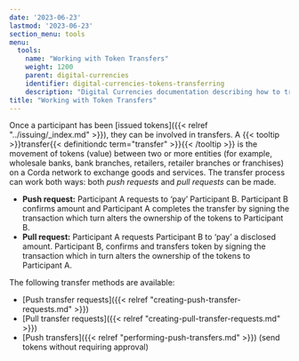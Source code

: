 ```yaml
---
date: '2023-06-23'
lastmod: '2023-06-23'
section_menu: tools
menu:
  tools:
    name: "Working with Token Transfers"
    weight: 1200
    parent: digital-currencies
    identifier: digital-currencies-tokens-transferring
    description: "Digital Currencies documentation describing how to transfer tokens via the GUI"
title: "Working with Token Transfers"
---
```


Once a participant has been [issued tokens]({{< relref "../issuing/_index.md" >}}), they can be involved in transfers. A {{< tooltip >}}transfer{{< definitiondc term="transfer" >}}{{< /tooltip >}} is the movement of tokens (value) between two or more entities (for example, wholesale banks, bank branches, retailers, retailer branches or franchises) on a Corda network to exchange goods and services. The transfer process can work both ways: both *push requests* and *pull requests* can be made.

* **Push request:** Participant A requests to ‘pay’ Participant B. Participant B confirms amount and Participant A completes the transfer by signing the transaction which turn alters the ownership of the tokens to Participant B. 
* **Pull request:** Participant A requests Participant B to ‘pay’ a disclosed amount. Participant B, confirms and transfers token by signing the transaction which in turn alters the ownership of the tokens to Participant A.  

The following transfer methods are available:

* [Push transfer requests]({{< relref "creating-push-transfer-requests.md" >}})
* [Pull transfer requests]({{< relref "creating-pull-transfer-requests.md" >}})
* [Push transfers]({{< relref "performing-push-transfers.md" >}}) (send tokens without requiring approval)
  